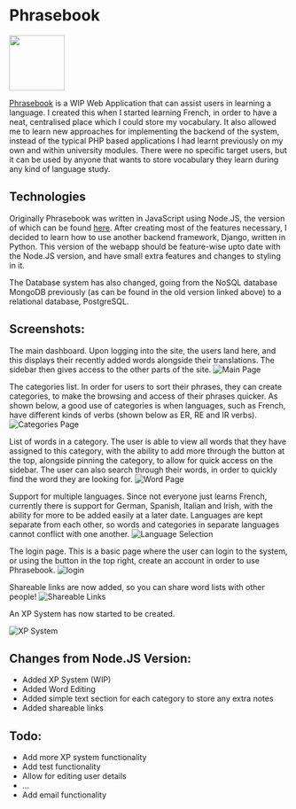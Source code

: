 # Phrasebook
<img src="https://dcatcher.me/assets/logo-col.svg" width="100px">


[Phrasebook](https://dcatcher.me/phrasebook/) is a WIP Web Application that can assist users in learning a language. I created this when I started learning French, in order to have a neat, centralised place which I could store my vocabulary. It also allowed me to learn new approaches for implementing the backend of the system, instead of the typical PHP based applications I had learnt previously on my own and within university modules. There were no specific target users, but it can be used by anyone that wants to store vocabulary they learn during any kind of language study.

## Technologies

Originally Phrasebook was written in JavaScript using Node.JS, the version of which can be found [here](https://github.com/DanCatchpole/Phrasebook). After creating most of the features necessary, I decided to learn how to use another backend framework, Django, written in Python. This version of the webapp should be feature-wise upto date with the Node.JS version, and have small extra features and changes to styling in it.

The Database system has also changed, going from the NoSQL database MongoDB previously (as can be found in the old version linked above) to a relational database, PostgreSQL.

## Screenshots:

The main dashboard. Upon logging into the site, the users land here, and this displays their recently added words alongside their translations. The sidebar then gives access to the other parts of the site.
![Main Page](https://dcatcher.me/i/Er5l5cmG.png "Dashboard")

The categories list. In order for users to sort their phrases, they can create categories, to make the browsing and access of their phrases quicker. As shown below, a good use of categories is when languages, such as French, have different kinds of verbs (shown below as ER, RE and IR verbs).
![Categories Page](https://dcatcher.me/i/wj006qlg.png "Organise phrases into categories")

List of words in a category. The user is able to view all words that they have assigned to this category, with the ability to add more through the button at the top, alongside pinning the category, to allow for quick access on the sidebar. The user can also search through their words, in order to quickly find the word they are looking for.
![Word Page](https://dcatcher.me/i/Snkjpg7e.png "View all words in a set category")

Support for multiple languages. Since not everyone just learns French, currently there is support for German, Spanish, Italian and Irish, with the ability for more to be added easily at a later date. Languages are kept separate from each other, so words and categories in separate languages cannot conflict with one another.
![Language Selection](https://dcatcher.me/i/yQh48kgr.png "Support for multiple languages")

The login page. This is a basic page where the user can login to the system, or using the button in the top right, create an account in order to use Phrasebook.
![login](https://dcatcher.me/i/1qAo6PMw.png "Login")

Shareable links are now added, so you can share word lists with other people!
![Shareable Links](https://dcatcher.me/i/JEhSocNo.png "Shareable Links")

An XP System has now started to be created.

![XP System](https://dcatcher.me/i/0kmcjScj.png "XP System")

## Changes from Node.JS Version:
- Added XP System (WIP)
- Added Word Editing
- Added simple text section for each category to store any extra notes
- Added shareable links

## Todo:
- Add more XP system functionality
- Add test functionality
- Allow for editing user details
- ...
- Add email functionality
